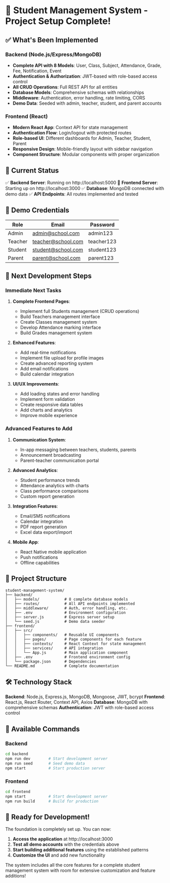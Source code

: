 # 🎉 Student Management System - Project Setup Complete!

## ✅ What's Been Implemented

### Backend (Node.js/Express/MongoDB)
- **Complete API with 8 Models**: User, Class, Subject, Attendance, Grade, Fee, Notification, Event
- **Authentication & Authorization**: JWT-based with role-based access control
- **All CRUD Operations**: Full REST API for all entities
- **Database Models**: Comprehensive schemas with relationships
- **Middleware**: Authentication, error handling, rate limiting, CORS
- **Demo Data**: Seeded with admin, teacher, student, and parent accounts

### Frontend (React)
- **Modern React App**: Context API for state management
- **Authentication Flow**: Login/logout with protected routes
- **Role-based UI**: Different dashboards for Admin, Teacher, Student, Parent
- **Responsive Design**: Mobile-friendly layout with sidebar navigation
- **Component Structure**: Modular components with proper organization

## 🚀 Current Status

✅ **Backend Server**: Running on http://localhost:5000
🔄 **Frontend Server**: Starting up on http://localhost:3000
✅ **Database**: MongoDB connected with demo data
✅ **API Endpoints**: All routes implemented and tested

## 🔑 Demo Credentials

| Role | Email | Password |
|------|-------|----------|
| Admin | admin@school.com | admin123 |
| Teacher | teacher@school.com | teacher123 |
| Student | student@school.com | student123 |
| Parent | parent@school.com | parent123 |

## 🎯 Next Development Steps

### Immediate Next Tasks
1. **Complete Frontend Pages**:
   - Implement full Students management (CRUD operations)
   - Build Teachers management interface
   - Create Classes management system
   - Develop Attendance marking interface
   - Build Grades management system

2. **Enhanced Features**:
   - Add real-time notifications
   - Implement file upload for profile images
   - Create advanced reporting system
   - Add email notifications
   - Build calendar integration

3. **UI/UX Improvements**:
   - Add loading states and error handling
   - Implement form validation
   - Create responsive data tables
   - Add charts and analytics
   - Improve mobile experience

### Advanced Features to Add
1. **Communication System**:
   - In-app messaging between teachers, students, parents
   - Announcement broadcasting
   - Parent-teacher communication portal

2. **Advanced Analytics**:
   - Student performance trends
   - Attendance analytics with charts
   - Class performance comparisons
   - Custom report generation

3. **Integration Features**:
   - Email/SMS notifications
   - Calendar integration
   - PDF report generation
   - Excel data export/import

4. **Mobile App**:
   - React Native mobile application
   - Push notifications
   - Offline capabilities

## 📁 Project Structure

```
student-management-system/
├── backend/
│   ├── models/           # 8 complete database models
│   ├── routes/           # All API endpoints implemented
│   ├── middleware/       # Auth, error handling, etc.
│   ├── .env              # Environment configuration
│   ├── server.js         # Express server setup
│   └── seed.js           # Demo data seeder
├── frontend/
│   ├── src/
│   │   ├── components/   # Reusable UI components
│   │   ├── pages/        # Page components for each feature
│   │   ├── contexts/     # React Context for state management
│   │   ├── services/     # API integration
│   │   └── App.js        # Main application component
│   ├── .env              # Frontend environment config
│   └── package.json      # Dependencies
└── README.md             # Complete documentation
```

## 🛠️ Technology Stack

**Backend**: Node.js, Express.js, MongoDB, Mongoose, JWT, bcrypt
**Frontend**: React.js, React Router, Context API, Axios
**Database**: MongoDB with comprehensive schemas
**Authentication**: JWT with role-based access control

## 🔧 Available Commands

### Backend
```bash
cd backend
npm run dev        # Start development server
npm run seed       # Seed demo data
npm start          # Start production server
```

### Frontend
```bash
cd frontend
npm start          # Start development server
npm run build      # Build for production
```

## 🎯 Ready for Development!

The foundation is completely set up. You can now:
1. **Access the application** at http://localhost:3000
2. **Test all demo accounts** with the credentials above
3. **Start building additional features** using the established patterns
4. **Customize the UI** and add new functionality

The system includes all the core features for a complete student management system with room for extensive customization and feature additions!
